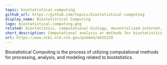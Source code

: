 ```yaml
---
topic: biostatistical-computing
github_url: https://github.com/topics/biostatistical-computing
display_name: Biostatistical Computing
logo: biostatistical-computing.png
related: biostatistics, computational-biology, decentralized-internet, distributed-biology, boinc
short_description: Computational analysis or methods for biostatistics.
url: https://www.ncbi.nlm.nih.gov/pubmed/4435229
---
```

Biostatistical Computing is the process of utilizing computational methods for processing, analysis, and modeling related to biostatistics.
